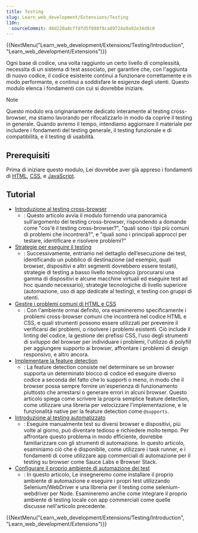 ```yaml
---
title: Testing
slug: Learn_web_development/Extensions/Testing
l10n:
  sourceCommit: 48d220a8cffdfd5f088f8ca89724a9a92e34d8c0
---
```


{{NextMenu("Learn_web_development/Extensions/Testing/Introduction", "Learn_web_development/Extensions")}}

Ogni base di codice, una volta raggiunto un certo livello di complessità, necessita di un sistema di test associato, per garantire che, con l'aggiunta di nuovo codice, il codice esistente continui a funzionare correttamente e in modo performante, e continui a soddisfare le esigenze degli utenti. Questo modulo elenca i fondamenti con cui si dovrebbe iniziare.

> [!NOTE]
> Questo modulo era originariamente dedicato interamente al testing cross-browser, ma stiamo lavorando per rifocalizzarlo in modo da coprire il testing in generale. Quando avremo il tempo, intendiamo aggiornare il materiale per includere i fondamenti del testing generale, il testing funzionale e di compatibilità, e il testing di usabilità.

## Prerequisiti

Prima di iniziare questo modulo, Lei dovrebbe aver già appreso i fondamenti di [HTML](/it/docs/Learn_web_development/Core/Structuring_content), [CSS](/it/docs/Learn_web_development/Core/Styling_basics), e [JavaScript](/it/docs/Learn_web_development/Core/Scripting).

## Tutorial

- [Introduzione al testing cross-browser](/it/docs/Learn_web_development/Extensions/Testing/Introduction)
  - : Questo articolo avvia il modulo fornendo una panoramica sull’argomento del testing cross-browser, rispondendo a domande come "cos'è il testing cross-browser?", "quali sono i tipi più comuni di problemi che incontrerà?", e "quali sono i principali approcci per testare, identificare e risolvere problemi?"
- [Strategie per eseguire il testing](/it/docs/Learn_web_development/Extensions/Testing/Testing_strategies)
  - : Successivamente, entriamo nel dettaglio dell’esecuzione dei test, identificando un pubblico di destinazione (ad esempio, quali browser, dispositivi e altri segmenti dovrebbero essere testati), strategie di testing a basso livello tecnologico (procurarsi una gamma di dispositivi e alcune macchine virtuali ed eseguire test ad hoc quando necessario), strategie tecnologiche di livello superiore (automazione, uso di app dedicate al testing), e testing con gruppi di utenti.
- [Gestire i problemi comuni di HTML e CSS](/it/docs/Learn_web_development/Extensions/Testing/HTML_and_CSS)
  - : Con l'ambiente ormai definito, ora esamineremo specificamente i problemi cross-browser comuni che incontrerà nel codice HTML e CSS, e quali strumenti possono essere utilizzati per prevenire il verificarsi dei problemi, o risolvere i problemi esistenti. Ciò include il linting del codice, la gestione dei prefissi CSS, l'uso degli strumenti di sviluppo del browser per individuare i problemi, l'utilizzo di polyfill per aggiungere supporto ai browser, affrontare i problemi di design responsivo, e altro ancora.
- [Implementare la feature detection](/it/docs/Learn_web_development/Extensions/Testing/Feature_detection)
  - : La feature detection consiste nel determinare se un browser supporta un determinato blocco di codice ed eseguire diverso codice a seconda del fatto che lo supporti o meno, in modo che il browser possa sempre fornire un'esperienza di funzionamento piuttosto che arrestarsi o generare errori in alcuni browser. Questo articolo spiega come scrivere la propria semplice feature detection, come utilizzare una libreria per velocizzare l'implementazione, e le funzionalità native per la feature detection come `@supports`.
- [Introduzione al testing automatizzato](/it/docs/Learn_web_development/Extensions/Testing/Automated_testing)
  - : Eseguire manualmente test su diversi browser e dispositivi, più volte al giorno, può diventare tedioso e richiedere molto tempo. Per affrontare questo problema in modo efficiente, dovrebbe familiarizzare con gli strumenti di automazione. In questo articolo, esaminiamo ciò che è disponibile, come utilizzare i task runner, e i fondamenti di come utilizzare app commerciali di automazione per il testing su browser come Sauce Labs e Browser Stack.
- [Configurare il proprio ambiente di automazione dei test](/it/docs/Learn_web_development/Extensions/Testing/Your_own_automation_environment)
  - : In questo articolo, Le insegneremo come installare il proprio ambiente di automazione e eseguire i propri test utilizzando Selenium/WebDriver e una libreria per il testing come selenium-webdriver per Node. Esamineremo anche come integrare il proprio ambiente di testing locale con app commerciali come quelle discusse nell'articolo precedente.

{{NextMenu("Learn_web_development/Extensions/Testing/Introduction", "Learn_web_development/Extensions")}}
